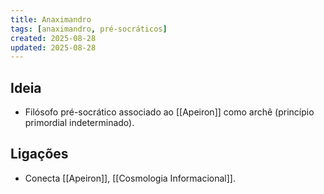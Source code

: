 ```yaml
---
title: Anaximandro
tags: [anaximandro, pré-socráticos]
created: 2025-08-28
updated: 2025-08-28
---
```


## Ideia
- Filósofo pré-socrático associado ao [[Apeiron]] como archê (princípio primordial indeterminado).

## Ligações
- Conecta [[Apeiron]], [[Cosmologia Informacional]].
